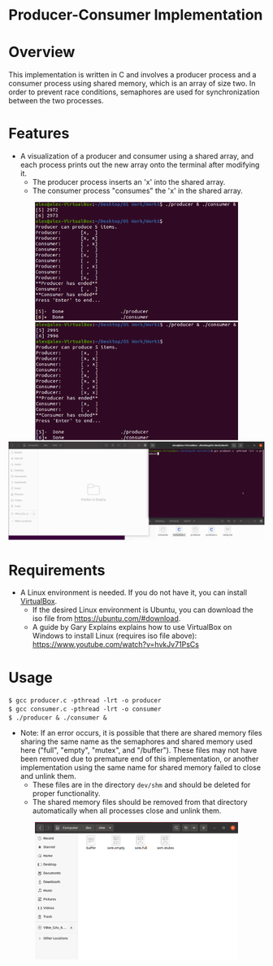 # Producer-Consumer Implementation
# Overview
This implementation is written in C and involves a producer process and a consumer process using shared memory, which is an array of size two. In order to prevent race conditions, semaphores are used for synchronization between the two processes.

# Features
- A visualization of a producer and consumer using a shared array, and each process prints out the new array onto the terminal after modifying it.
  - The producer process inserts an 'x' into the shared array.
  - The consumer process "consumes" the 'x' in the shared array.
<p align="center">
  <img src="images/example1.png" width="400"><img src="images/example2.png" width="400">
  <img src="images/runningExample.gif" width="800">
</p>

# Requirements
- A Linux environment is needed. If you do not have it, you can install [VirtualBox](https://www.virtualbox.org).
  - If the desired Linux environment is Ubuntu, you can download the iso file from https://ubuntu.com/#download.
  - A guide by Gary Explains explains how to use VirtualBox on Windows to install Linux (requires iso file above): https://www.youtube.com/watch?v=hvkJv71PsCs

# Usage
`$ gcc producer.c -pthread -lrt -o producer`  
`$ gcc consumer.c -pthread -lrt -o consumer`  
`$ ./producer & ./consumer &`  
* Note: If an error occurs, it is possible that there are shared memory files sharing the same name as the semaphores and shared memory used here ("full", "empty", "mutex", and "/buffer"). These files may not have been removed due to premature end of this implementation, or another implementation using the same name for shared memory failed to close and unlink them.
  * These files are in the directory `dev/shm` and should be deleted for proper functionality. 
  * The shared memory files should be removed from that directory automatically when all processes close and unlink them.
<p align="center">
  <img src="images/sharedmemory.png" width="400">
</p>
